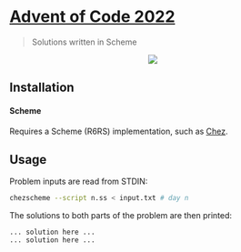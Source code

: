# [Advent of Code 2022](https://adventofcode.com/2022)
> Solutions written in Scheme

<p align="center">
    <a href="./scheme"><img src="https://img.shields.io/badge/Scheme-3%2F25-blue"></a>
</p>


## Installation

#### Scheme
Requires a Scheme (R6RS) implementation, such as 
[Chez](https://github.com/cisco/chezscheme). 

## Usage

Problem inputs are read from STDIN:

```sh
chezscheme --script n.ss < input.txt # day n
```

The solutions to both parts of the problem are then printed:

```
... solution here ...
... solution here ...
```

